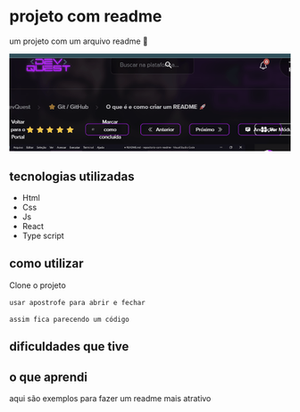 # projeto com readme
um projeto com um arquivo readme 🧬


[<img src="./teste-readme.gif" alt="gif tela teste">](https://gooogle.com)

## tecnologias utilizadas
- Html
- Css
- Js
- React
- Type script
## como utilizar

Clone o projeto 
```
usar apostrofe para abrir e fechar
```
```
assim fica parecendo um código
```
## dificuldades que tive

## o que aprendi 

aqui são exemplos para fazer um readme mais atrativo 


